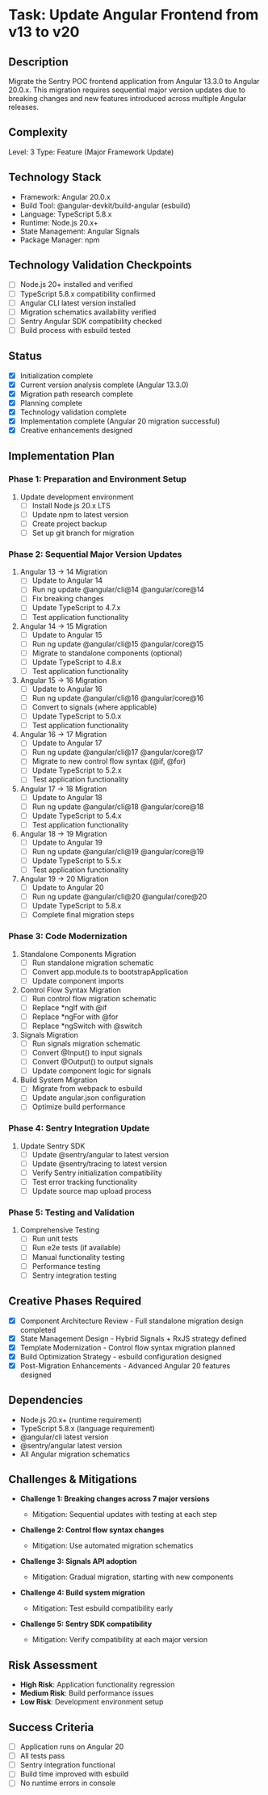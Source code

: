 # Task: Update Angular Frontend from v13 to v20

## Description
Migrate the Sentry POC frontend application from Angular 13.3.0 to Angular 20.0.x. This migration requires sequential major version updates due to breaking changes and new features introduced across multiple Angular releases.

## Complexity
Level: 3
Type: Feature (Major Framework Update)

## Technology Stack
- Framework: Angular 20.0.x
- Build Tool: @angular-devkit/build-angular (esbuild)
- Language: TypeScript 5.8.x
- Runtime: Node.js 20.x+
- State Management: Angular Signals
- Package Manager: npm

## Technology Validation Checkpoints
- [ ] Node.js 20+ installed and verified
- [ ] TypeScript 5.8.x compatibility confirmed
- [ ] Angular CLI latest version installed
- [ ] Migration schematics availability verified
- [ ] Sentry Angular SDK compatibility checked
- [ ] Build process with esbuild tested

## Status
- [x] Initialization complete
- [x] Current version analysis complete (Angular 13.3.0)
- [x] Migration path research complete
- [x] Planning complete
- [x] Technology validation complete
- [x] Implementation complete (Angular 20 migration successful)
- [x] Creative enhancements designed

## Implementation Plan

### Phase 1: Preparation and Environment Setup
1. Update development environment
   - [ ] Install Node.js 20.x LTS
   - [ ] Update npm to latest version
   - [ ] Create project backup
   - [ ] Set up git branch for migration

### Phase 2: Sequential Major Version Updates
1. Angular 13 → 14 Migration
   - [ ] Update to Angular 14
   - [ ] Run ng update @angular/cli@14 @angular/core@14
   - [ ] Fix breaking changes
   - [ ] Update TypeScript to 4.7.x
   - [ ] Test application functionality

2. Angular 14 → 15 Migration
   - [ ] Update to Angular 15
   - [ ] Run ng update @angular/cli@15 @angular/core@15
   - [ ] Migrate to standalone components (optional)
   - [ ] Update TypeScript to 4.8.x
   - [ ] Test application functionality

3. Angular 15 → 16 Migration
   - [ ] Update to Angular 16
   - [ ] Run ng update @angular/cli@16 @angular/core@16
   - [ ] Convert to signals (where applicable)
   - [ ] Update TypeScript to 5.0.x
   - [ ] Test application functionality

4. Angular 16 → 17 Migration
   - [ ] Update to Angular 17
   - [ ] Run ng update @angular/cli@17 @angular/core@17
   - [ ] Migrate to new control flow syntax (@if, @for)
   - [ ] Update TypeScript to 5.2.x
   - [ ] Test application functionality

5. Angular 17 → 18 Migration
   - [ ] Update to Angular 18
   - [ ] Run ng update @angular/cli@18 @angular/core@18
   - [ ] Update TypeScript to 5.4.x
   - [ ] Test application functionality

6. Angular 18 → 19 Migration
   - [ ] Update to Angular 19
   - [ ] Run ng update @angular/cli@19 @angular/core@19
   - [ ] Update TypeScript to 5.5.x
   - [ ] Test application functionality

7. Angular 19 → 20 Migration
   - [ ] Update to Angular 20
   - [ ] Run ng update @angular/cli@20 @angular/core@20
   - [ ] Update TypeScript to 5.8.x
   - [ ] Complete final migration steps

### Phase 3: Code Modernization
1. Standalone Components Migration
   - [ ] Run standalone migration schematic
   - [ ] Convert app.module.ts to bootstrapApplication
   - [ ] Update component imports

2. Control Flow Syntax Migration
   - [ ] Run control flow migration schematic
   - [ ] Replace *ngIf with @if
   - [ ] Replace *ngFor with @for
   - [ ] Replace *ngSwitch with @switch

3. Signals Migration
   - [ ] Run signals migration schematic
   - [ ] Convert @Input() to input signals
   - [ ] Convert @Output() to output signals
   - [ ] Update component logic for signals

4. Build System Migration
   - [ ] Migrate from webpack to esbuild
   - [ ] Update angular.json configuration
   - [ ] Optimize build performance

### Phase 4: Sentry Integration Update
1. Update Sentry SDK
   - [ ] Update @sentry/angular to latest version
   - [ ] Update @sentry/tracing to latest version
   - [ ] Verify Sentry initialization compatibility
   - [ ] Test error tracking functionality
   - [ ] Update source map upload process

### Phase 5: Testing and Validation
1. Comprehensive Testing
   - [ ] Run unit tests
   - [ ] Run e2e tests (if available)
   - [ ] Manual functionality testing
   - [ ] Performance testing
   - [ ] Sentry integration testing

## Creative Phases Required
- [x] Component Architecture Review - Full standalone migration design completed
- [x] State Management Design - Hybrid Signals + RxJS strategy defined
- [x] Template Modernization - Control flow syntax migration planned
- [x] Build Optimization Strategy - esbuild configuration designed
- [x] Post-Migration Enhancements - Advanced Angular 20 features designed

## Dependencies
- Node.js 20.x+ (runtime requirement)
- TypeScript 5.8.x (language requirement)
- @angular/cli latest version
- @sentry/angular latest version
- All Angular migration schematics

## Challenges & Mitigations
- **Challenge 1: Breaking changes across 7 major versions**
  - Mitigation: Sequential updates with testing at each step
  
- **Challenge 2: Control flow syntax changes**
  - Mitigation: Use automated migration schematics
  
- **Challenge 3: Signals API adoption**
  - Mitigation: Gradual migration, starting with new components
  
- **Challenge 4: Build system migration**
  - Mitigation: Test esbuild compatibility early
  
- **Challenge 5: Sentry SDK compatibility**
  - Mitigation: Verify compatibility at each major version

## Risk Assessment
- **High Risk**: Application functionality regression
- **Medium Risk**: Build performance issues
- **Low Risk**: Development environment setup

## Success Criteria
- [ ] Application runs on Angular 20
- [ ] All tests pass
- [ ] Sentry integration functional
- [ ] Build time improved with esbuild
- [ ] No runtime errors in console